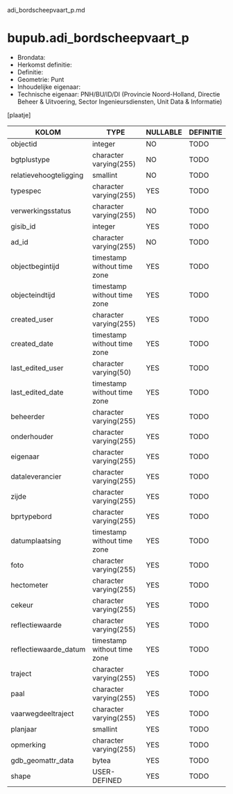 adi_bordscheepvaart_p.md

# bupub.adi_bordscheepvaart_p


* Brondata: 
* Herkomst definitie: 
* Definitie: 
* Geometrie: Punt
* Inhoudelijke eigenaar: 
* Technische eigenaar: PNH/BU/ID/DI (Provincie Noord-Holland, Directie Beheer & Uitvoering, Sector Ingenieursdiensten, Unit Data & Informatie)

[plaatje]


|KOLOM                            |TYPE                       |NULLABLE|DEFINITIE|
|------                           |----                       |-----   |-----    |
|objectid                         |integer                    |NO      |TODO|
|bgtplustype                      |character varying(255)     |NO      |TODO|
|relatievehoogteligging           |smallint                   |NO      |TODO|
|typespec                         |character varying(255)     |YES     |TODO|
|verwerkingsstatus                |character varying(255)     |NO      |TODO|
|gisib_id                         |integer                    |YES     |TODO|
|ad_id                            |character varying(255)     |NO      |TODO|
|objectbegintijd                  |timestamp without time zone|YES     |TODO|
|objecteindtijd                   |timestamp without time zone|YES     |TODO|
|created_user                     |character varying(255)     |YES     |TODO|
|created_date                     |timestamp without time zone|YES     |TODO|
|last_edited_user                 |character varying(50)      |YES     |TODO|
|last_edited_date                 |timestamp without time zone|YES     |TODO|
|beheerder                        |character varying(255)     |YES     |TODO|
|onderhouder                      |character varying(255)     |YES     |TODO|
|eigenaar                         |character varying(255)     |YES     |TODO|
|dataleverancier                  |character varying(255)     |YES     |TODO|
|zijde                            |character varying(255)     |YES     |TODO|
|bprtypebord                      |character varying(255)     |YES     |TODO|
|datumplaatsing                   |timestamp without time zone|YES     |TODO|
|foto                             |character varying(255)     |YES     |TODO|
|hectometer                       |character varying(255)     |YES     |TODO|
|cekeur                           |character varying(255)     |YES     |TODO|
|reflectiewaarde                  |character varying(255)     |YES     |TODO|
|reflectiewaarde_datum            |timestamp without time zone|YES     |TODO|
|traject                          |character varying(255)     |YES     |TODO|
|paal                             |character varying(255)     |YES     |TODO|
|vaarwegdeeltraject               |character varying(255)     |YES     |TODO|
|planjaar                         |smallint                   |YES     |TODO|
|opmerking                        |character varying(255)     |YES     |TODO|
|gdb_geomattr_data                |bytea                      |YES     |TODO|
|shape                            |USER-DEFINED               |YES     |TODO|
